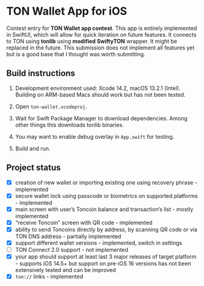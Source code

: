# TON Wallet App for iOS

Contest entry for **TON Wallet app contest**. This app is entirely implemented in SwiftUI, which will allow for quick iteration on future features. It connects to TON using **tonlib** using **modified SwiftyTON** wrapper. It might be replaced in the future. This submission does not implement all features yet but is a good base that I thought was worth submitting.

## Build instructions

1. Development environment used: Xcode 14.2, macOS 13.2.1 (Intel). Building on ARM-based Macs should work but has not been tested.

2. Open `ton-wallet.xcodeproj`.

3. Wait for Swift Package Manager to download dependencies. Among other things this downloads tonlib binaries.

4. You may want to enable debug overlay in `App.swift` for testing.

5. Build and run.

## Project status

- [x] creation of new wallet or importing existing one using recovery phrase - implemented
- [x] secure wallet lock using passcode or biometrics on supported platforms - implemented
- [x] main screen with user’s Toncoin balance and transaction’s list - mostly implemented
- [x] “receive Toncoin” screen with QR code - implemented
- [x] ability to send Toncoins directly by address, by scanning QR code or via TON DNS address - partially implemented
- [x] support different wallet versions - implemented, switch in settings
- [ ] TON Connect 2.0 support - not implemented
- [x] your app should support at least last 3 major releases of target platform - supports iOS 14.5+ but support on pre-iOS 16 versions has not been extensively tested and can be improved
- [x] `ton://` links - implemented
